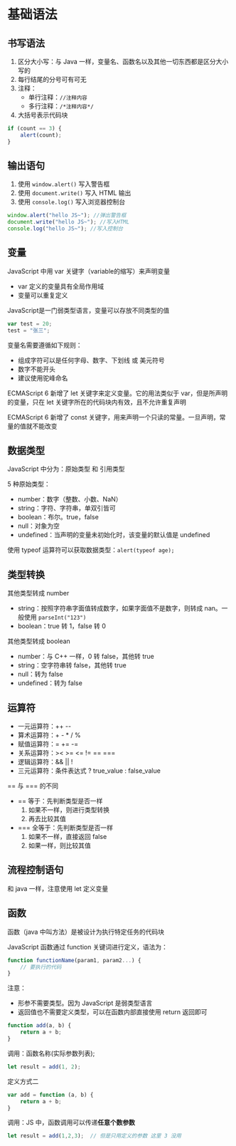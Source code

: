 # 基础语法

## 书写语法

1. 区分大小写：与 Java 一样，变量名、函数名以及其他一切东西都是区分大小写的
2. 每行结尾的分号可有可无
3. 注释：
    - 单行注释：`//注释内容`
    - 多行注释：`/*注释内容*/`
4. 大括号表示代码块

```javascript
if (count == 3) {
    alert(count);
}
```

## 输出语句
1. 使用 `window.alert()` 写入警告框
2. 使用 `document.write()` 写入 HTML 输出
3. 使用 `console.log()` 写入浏览器控制台

```javascript
window.alert("hello JS~"); //弹出警告框
document.write("hello JS~"); //写入HTML
console.log("hello JS~"); //写入控制台
```

## 变量

JavaScript 中用 var 关键字（variable的缩写）来声明变量
- var 定义的变量具有全局作用域
- 变量可以重复定义

JavaScript是一门弱类型语言，变量可以存放不同类型的值

```javascript
var test = 20;
test = "张三";
```

变量名需要遵循如下规则：
- 组成字符可以是任何字母、数字、下划线 或 美元符号
- 数字不能开头
- 建议使用驼峰命名

ECMAScript 6 新增了 let 关键字来定义变量。它的用法类似于 var，但是所声明的变量，只在 let 关键字所在的代码块内有效，且不允许重复声明

ECMAScript 6 新增了 const 关键字，用来声明一个只读的常量。一旦声明，常量的值就不能改变

## 数据类型

JavaScript 中分为：原始类型 和 引用类型

5 种原始类型：
- number：数字（整数、小数、NaN）
- string：字符、字符串，单双引皆可
- boolean：布尔。true，false
- null：对象为空
- undefined：当声明的变量未初始化时，该变量的默认值是 undefined

使用 typeof 运算符可以获取数据类型：`alert(typeof age);`

## 类型转换

其他类型转成 number
- string：按照字符串字面值转成数字，如果字面值不是数字，则转成 nan。一般使用 `parseInt("123")`
- boolean：true 转 1，false 转 0

其他类型转成 boolean
- number：与 C++ 一样，0 转 false，其他转 true
- string：空字符串转 false，其他转 true
- null：转为 false
- undefined：转为 false

## 运算符

- 一元运算符：++ --
- 算术运算符：+ - * / %
- 赋值运算符：= += -=
- 关系运算符：>< >= <= != == ===
- 逻辑运算符：&& || !
- 三元运算符：条件表达式 ? true_value : false_value

== 与 === 的不同
- == 等于：先判断类型是否一样
    1. 如果不一样，则进行类型转换
    2. 再去比较其值
- === 全等于：先判断类型是否一样
    1. 如果不一样，直接返回 false
    2. 如果一样，则比较其值

## 流程控制语句

和 java 一样，注意使用 let 定义变量

## 函数

函数（java 中叫方法）是被设计为执行特定任务的代码块

JavaScript 函数通过 function 关键词进行定义，语法为：

```javascript
function functionName(param1, param2...) {
    // 要执行的代码
}
```

注意：
- 形参不需要类型。因为 JavaScript 是弱类型语言
- 返回值也不需要定义类型，可以在函数内部直接使用 return 返回即可

```javascript
function add(a, b) {
    return a + b;
}
```

调用：函数名称(实际参数列表);

```javascript
let result = add(1, 2);
```

定义方式二

```javascript
var add = function (a, b) {
    return a + b;
}
```

调用：JS 中，函数调用可以传递**任意个数参数**

```javascript
let result = add(1,2,3);  // 但是只用定义的参数 这里 3 没用
```










